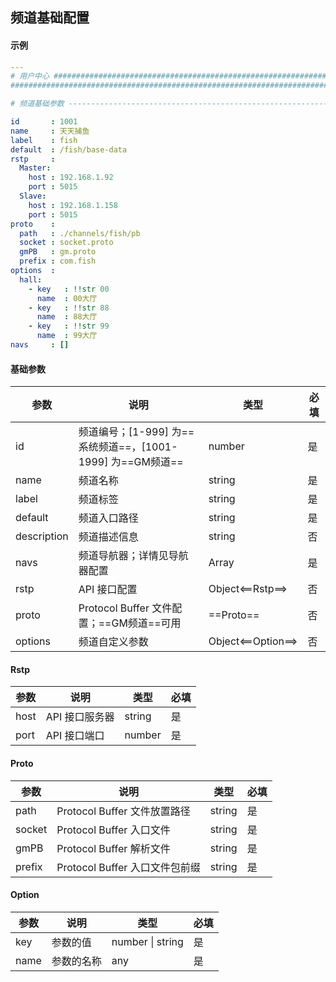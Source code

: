## 频道基础配置

#### 示例

```yaml
---
# 用户中心 ############################################################################
######################################################################################

# 频道基础参数 ------------------------------------------------------------------------#

id       : 1001
name     : 天天捕鱼
label    : fish
default  : /fish/base-data
rstp     :
  Master:
    host : 192.168.1.92
    port : 5015
  Slave:
    host : 192.168.1.158
    port : 5015
proto    :
  path   : ./channels/fish/pb
  socket : socket.proto
  gmPB   : gm.proto
  prefix : com.fish
options  :
  hall:
    - key   : !!str 00
      name  : 00大厅
    - key   : !!str 88
      name  : 88大厅
    - key   : !!str 99
      name  : 99大厅
navs     : []
```

#### 基础参数

| 参数 | 说明 | 类型 | 必填 |
|---|---|---|---|
| id | 频道编号；[1-999] 为==系统频道==，[1001-1999] 为==GM频道== | number | 是 |
| name | 频道名称 | string | 是 |
| label | 频道标签 | string | 是 |
| default | 频道入口路径 | string | 是 |
| description | 频道描述信息 | string | 否 |
| navs | 频道导航器；详情见导航器配置 | Array<NavMenu> | 是 |
| rstp | API 接口配置 | Object<==Rstp==> | 否 |
| proto | Protocol Buffer 文件配置；==GM频道==可用 | ==Proto== | 否 |
| options | 频道自定义参数 | Object<==Option==> | 否 |

#### Rstp

| 参数 | 说明 | 类型 | 必填 |
|---|---|---|---|
| host | API 接口服务器 | string | 是 |
| port | API 接口端口 | number | 是 |

#### Proto

| 参数 | 说明 | 类型 | 必填 |
|---|---|---|---|
| path | Protocol Buffer 文件放置路径 | string | 是 |
| socket | Protocol Buffer 入口文件 | string | 是 |
| gmPB | Protocol Buffer 解析文件 | string | 是 |
| prefix | Protocol Buffer 入口文件包前缀 | string | 是 |

#### Option

| 参数 | 说明 | 类型 | 必填 |
|---|---|---|---|
| key | 参数的值 | number \| string | 是 |
| name | 参数的名称 | any | 是 |